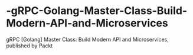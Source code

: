 # -gRPC-Golang-Master-Class-Build-Modern-API-and-Microservices
 gRPC [Golang] Master Class: Build Modern API and Microservices, published by Packt
